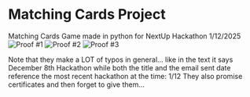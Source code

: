 # Matching Cards Project
Matching Cards Game made in python for NextUp Hackathon 1/12/2025
![Proof #1](https://s14.gifyu.com/images/bKA1G.png)
![Proof #2](https://s14.gifyu.com/images/bKA1X.png)
![Proof #3](https://s14.gifyu.com/images/bKAAs.png)

Note that they make a LOT of typos in general... like in the text it says December 8th Hackathon while both the title and the email sent date reference the most recent hackathon at the time: 1/12
They also promise certificates and then forget to give them...
